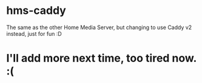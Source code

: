 # hms-caddy
The same as the other Home Media Server, but changing to use Caddy v2 instead, just for fun :D

# I'll add more next time, too tired now. :(
